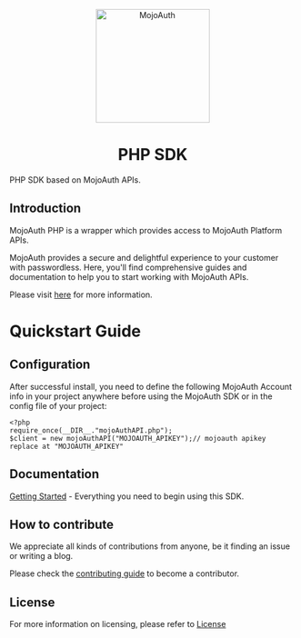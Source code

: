 <p align="center">
  <a href="https://www.mojoauth.com">
    <img alt="MojoAuth" src="https://mojoauth.com/assets/images/logo.svg" width="200" />
  </a>
</p>

<h1 align="center">
  PHP SDK
</h1>

PHP SDK based on MojoAuth APIs.

## Introduction

MojoAuth PHP is a wrapper which provides access to MojoAuth Platform APIs.

MojoAuth provides a secure and delightful experience to your customer with passwordless.
Here, you'll find comprehensive guides and documentation to help you to start working with MojoAuth APIs.

Please visit [here](http://www.mojoauth.com/) for more information.

# Quickstart Guide

## Configuration
After successful install, you need to define the following MojoAuth Account info in your project anywhere before using the MojoAuth SDK or in the config file of your project:

```
<?php
require_once(__DIR__."mojoAuthAPI.php");
$client = new mojoAuthAPI("MOJOAUTH_APIKEY");// mojoauth apikey replace at "MOJOAUTH_APIKEY"
```                

## Documentation

[Getting Started](https://mojoauth.com/docs/) - Everything you need to begin using this SDK.

## How to contribute

We appreciate all kinds of contributions from anyone, be it finding an issue or writing a blog.

Please check the [contributing guide](CONTRIBUTING.md) to become a contributor.

## License

For more information on licensing, please refer to [License](https://github.com/MojoAuth/mojoauth-php/blob/main/LICENSE)
